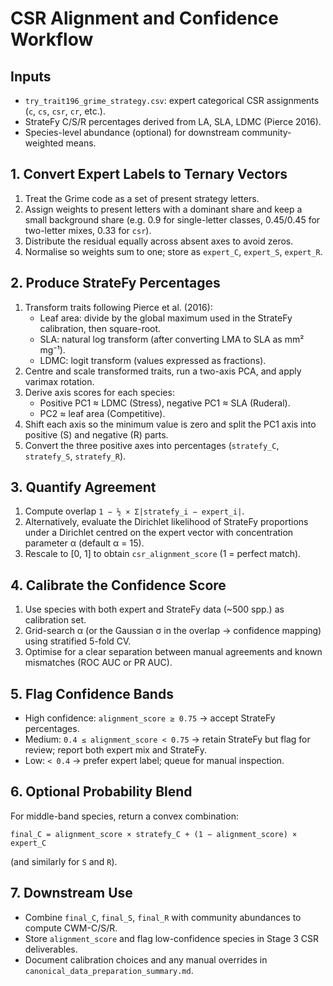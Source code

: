 # CSR Alignment and Confidence Workflow

## Inputs

- `try_trait196_grime_strategy.csv`: expert categorical CSR assignments (`c`, `cs`, `csr`, `cr`, etc.).
- StrateFy C/S/R percentages derived from LA, SLA, LDMC (Pierce 2016).
- Species-level abundance (optional) for downstream community-weighted means.

## 1. Convert Expert Labels to Ternary Vectors

1. Treat the Grime code as a set of present strategy letters.
2. Assign weights to present letters with a dominant share and keep a small background share (e.g. 0.9 for single-letter classes, 0.45/0.45 for two-letter mixes, 0.33 for `csr`).
3. Distribute the residual equally across absent axes to avoid zeros.
4. Normalise so weights sum to one; store as `expert_C`, `expert_S`, `expert_R`.

## 2. Produce StrateFy Percentages

1. Transform traits following Pierce et al. (2016):
   - Leaf area: divide by the global maximum used in the StrateFy calibration, then square-root.
   - SLA: natural log transform (after converting LMA to SLA as mm² mg⁻¹).
   - LDMC: logit transform (values expressed as fractions).
2. Centre and scale transformed traits, run a two-axis PCA, and apply varimax rotation.
3. Derive axis scores for each species:
   - Positive PC1 ≈ LDMC (Stress), negative PC1 ≈ SLA (Ruderal).
   - PC2 ≈ leaf area (Competitive).
4. Shift each axis so the minimum value is zero and split the PC1 axis into positive (S) and negative (R) parts.
5. Convert the three positive axes into percentages (`stratefy_C`, `stratefy_S`, `stratefy_R`).

## 3. Quantify Agreement

1. Compute overlap `1 − ½ × Σ|stratefy_i − expert_i|`.
2. Alternatively, evaluate the Dirichlet likelihood of StrateFy proportions under a Dirichlet centred on the expert vector with concentration parameter α (default α = 15).
3. Rescale to [0, 1] to obtain `csr_alignment_score` (1 = perfect match).

## 4. Calibrate the Confidence Score

1. Use species with both expert and StrateFy data (~500 spp.) as calibration set.
2. Grid-search α (or the Gaussian σ in the overlap → confidence mapping) using stratified 5-fold CV.
3. Optimise for a clear separation between manual agreements and known mismatches (ROC AUC or PR AUC).

## 5. Flag Confidence Bands

- High confidence: `alignment_score ≥ 0.75` → accept StrateFy percentages.
- Medium: `0.4 ≤ alignment_score < 0.75` → retain StrateFy but flag for review; report both expert mix and StrateFy.
- Low: `< 0.4` → prefer expert label; queue for manual inspection.

## 6. Optional Probability Blend

For middle-band species, return a convex combination:

```
final_C = alignment_score × stratefy_C + (1 − alignment_score) × expert_C
```

(and similarly for `S` and `R`).

## 7. Downstream Use

- Combine `final_C`, `final_S`, `final_R` with community abundances to compute CWM-C/S/R.
- Store `alignment_score` and flag low-confidence species in Stage 3 CSR deliverables.
- Document calibration choices and any manual overrides in `canonical_data_preparation_summary.md`.
